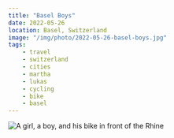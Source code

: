 ```yaml
---
title: "Basel Boys"
date: 2022-05-26
location: Basel, Switzerland
image: "/img/photo/2022-05-26-basel-boys.jpg"
tags:
    - travel
    - switzerland
    - cities
    - martha
    - lukas
    - cycling
    - bike
    - basel
---
```


![A girl, a boy, and his bike in front of the Rhine](/img/photo/2022-05-26-basel-pink.jpg)

